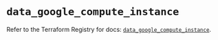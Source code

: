 # `data_google_compute_instance`

Refer to the Terraform Registry for docs: [`data_google_compute_instance`](https://registry.terraform.io/providers/hashicorp/google/5.12.0/docs/data-sources/compute_instance).
